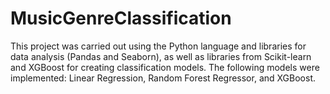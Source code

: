# MusicGenreClassification
This project was carried out using the Python language and libraries for data analysis (Pandas and Seaborn), as well as libraries from Scikit-learn and XGBoost for creating classification models. The following models were implemented: Linear Regression, Random Forest Regressor, and XGBoost.
